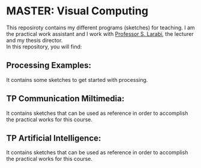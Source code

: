 # MASTER: Visual Computing
This reposiroty contains my different programs (sketches) for teaching. 
I am the practical work assistant and I work with [Professor S. Larabi](http://perso.usthb.dz/~slarabi/accueil.html), the lecturer and my thesis director.  
In this repository, you will find:   
## Processing Examples:
It contains some sketches to get started with processing.

## TP Communication Miltimedia:
It contains sketches that can be used as reference in order to accomplish the practical works for this course.

## TP Artificial Intelligence:
It contains sketches that can be used as reference in order to accomplish the practical works for this course.
